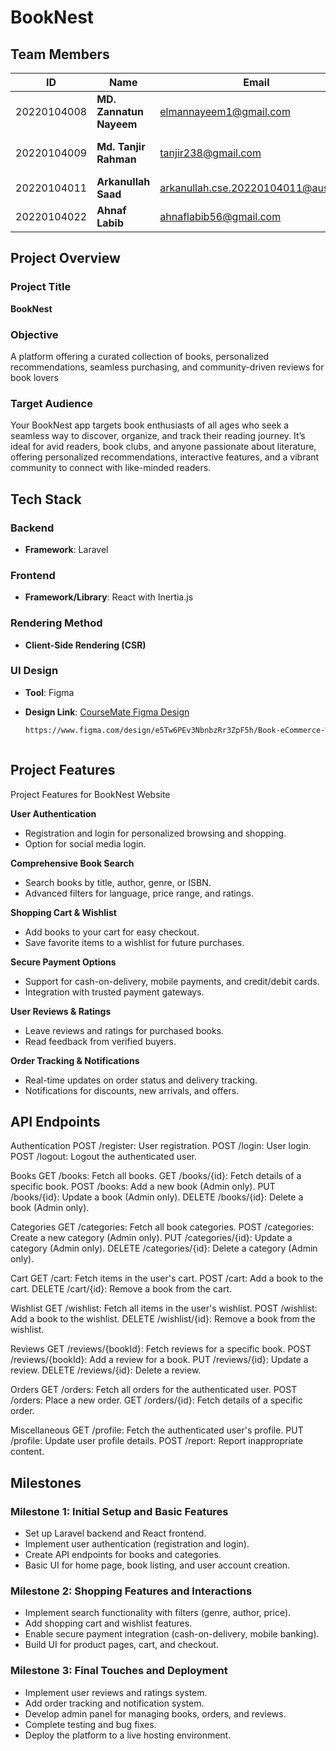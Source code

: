 # BookNest

## Team Members

| **ID**       | **Name**                | **Email**                          | **Role**            |
|--------------|-------------------------|------------------------------------|---------------------|
| 20220104008  | **MD. Zannatun Nayeem** | elmannayeem1@gmail.com             | Frontend & Backend  |
| 20220104009  | **Md. Tanjir Rahman**   | tanjir238@gmail.com                | Frontend & Backend  |
| 20220104011  | **Arkanullah Saad**     | arkanullah.cse.20220104011@aust.edu| Lead                |
| 20220104022  | **Ahnaf Labib**         | ahnaflabib56@gmail.com             | Frontend            |

## Project Overview

### Project Title
**BookNest**

### Objective
A platform offering a curated collection of books, personalized recommendations, seamless purchasing, and community-driven reviews for book lovers

### Target Audience
Your BookNest app targets book enthusiasts of all ages who seek a seamless way to discover, organize, and track their reading journey. It’s ideal for avid readers, book clubs, and anyone passionate about literature, offering personalized recommendations, interactive features, and a vibrant community to connect with like-minded readers.

## Tech Stack

### Backend
- **Framework**: Laravel

### Frontend
- **Framework/Library**: React with Inertia.js

### Rendering Method
- **Client-Side Rendering (CSR)**

### **UI Design**
- **Tool**: Figma  
- **Design Link**:  [CourseMate Figma Design](https://www.figma.com/design/e5Tw6PEv3NbnbzRr3ZpF5h/Book-eCommerce-Website-(Community)?node-id=0-1&p=f&t=DYjZQ963hzW0DqWx-0)
  
  ```bash
  https://www.figma.com/design/e5Tw6PEv3NbnbzRr3ZpF5h/Book-eCommerce-Website-(Community)?node-id=0-1&p=f&t=DYjZQ963hzW0DqWx-0



## Project Features
Project Features for BookNest Website

**User Authentication**

- Registration and login for personalized browsing and shopping.
- Option for social media login.

**Comprehensive Book Search**

 - Search books by title, author, genre, or ISBN.
 - Advanced filters for language, price range, and ratings.

**Shopping Cart & Wishlist**

 - Add books to your cart for easy checkout.
 - Save favorite items to a wishlist for future purchases.

 **Secure Payment Options**

 - Support for cash-on-delivery, mobile payments, and credit/debit cards.
 - Integration with trusted payment gateways.

 **User Reviews & Ratings**

 - Leave reviews and ratings for purchased books.
 - Read feedback from verified buyers.

**Order Tracking & Notifications**

 - Real-time updates on order status and delivery tracking.
 - Notifications for discounts, new arrivals, and offers.


## API Endpoints

Authentication
POST /register: User registration.
POST /login: User login.
POST /logout: Logout the authenticated user.

Books
GET /books: Fetch all books.
GET /books/{id}: Fetch details of a specific book.
POST /books: Add a new book (Admin only).
PUT /books/{id}: Update a book (Admin only).
DELETE /books/{id}: Delete a book (Admin only).

Categories
GET /categories: Fetch all book categories.
POST /categories: Create a new category (Admin only).
PUT /categories/{id}: Update a category (Admin only).
DELETE /categories/{id}: Delete a category (Admin only).

Cart
GET /cart: Fetch items in the user's cart.
POST /cart: Add a book to the cart.
DELETE /cart/{id}: Remove a book from the cart.

Wishlist
GET /wishlist: Fetch all items in the user's wishlist.
POST /wishlist: Add a book to the wishlist.
DELETE /wishlist/{id}: Remove a book from the wishlist.

Reviews
GET /reviews/{bookId}: Fetch reviews for a specific book.
POST /reviews/{bookId}: Add a review for a book.
PUT /reviews/{id}: Update a review.
DELETE /reviews/{id}: Delete a review.

Orders
GET /orders: Fetch all orders for the authenticated user.
POST /orders: Place a new order.
GET /orders/{id}: Fetch details of a specific order.

Miscellaneous
GET /profile: Fetch the authenticated user's profile.
PUT /profile: Update user profile details.
POST /report: Report inappropriate content.


## Milestones

### Milestone 1: Initial Setup and Basic Features
- Set up Laravel backend and React frontend.
- Implement user authentication (registration and login).
- Create API endpoints for books and categories.
- Basic UI for home page, book listing, and user account creation.

### Milestone 2: Shopping Features and Interactions
- Implement search functionality with filters (genre, author, price).
- Add shopping cart and wishlist features.
- Enable secure payment integration (cash-on-delivery, mobile banking).
- Build UI for product pages, cart, and checkout.


### Milestone 3: Final Touches and Deployment
- Implement user reviews and ratings system.
- Add order tracking and notification system.
- Develop admin panel for managing books, orders, and reviews.
- Complete testing and bug fixes.
- Deploy the platform to a live hosting environment.
